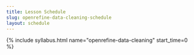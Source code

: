 ```yaml
---
title: Lesson Schedule
slug: openrefine-data-cleaning-schedule
layout: schedule
---
```

{% include syllabus.html  name="openrefine-data-cleaning" start_time=0 %}